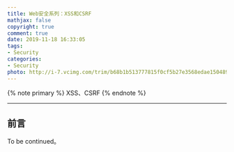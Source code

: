 ```yaml
---
title: Web安全系列：XSS和CSRF
mathjax: false
copyright: true
comment: true
date: 2019-11-18 16:33:05
tags:
- Security
categories:
- Security
photo: http://i-7.vcimg.com/trim/b68b1b513777815f0cf5b27e3568edae150489/trim.jpg
---
```


{% note primary %}
XSS、CSRF
{% endnote %}

<!-- more -->

---


## 前言

To be continued。